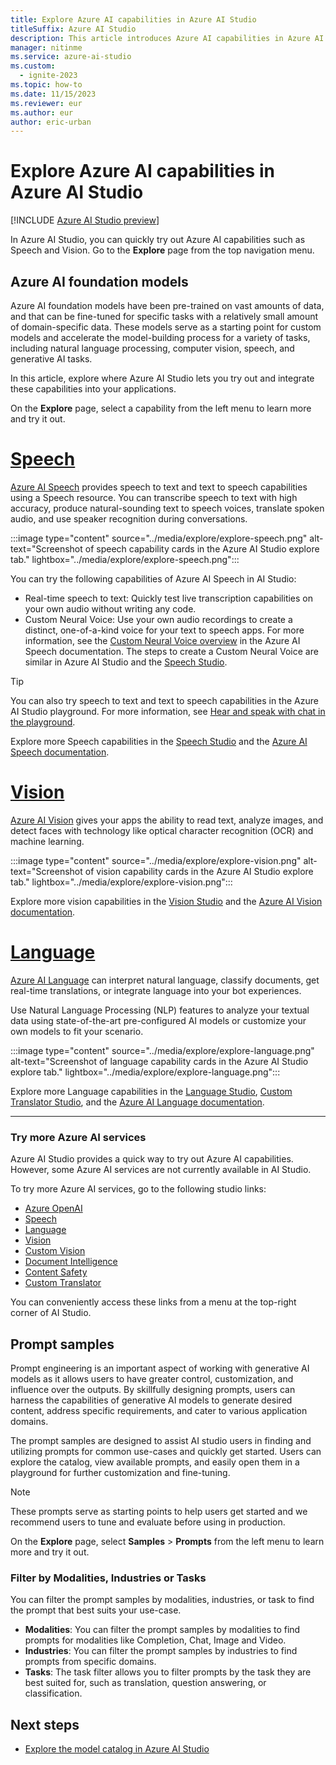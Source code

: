 ```yaml
---
title: Explore Azure AI capabilities in Azure AI Studio
titleSuffix: Azure AI Studio
description: This article introduces Azure AI capabilities in Azure AI Studio.
manager: nitinme
ms.service: azure-ai-studio
ms.custom:
  - ignite-2023
ms.topic: how-to
ms.date: 11/15/2023
ms.reviewer: eur
ms.author: eur
author: eric-urban
---
```


# Explore Azure AI capabilities in Azure AI Studio

[!INCLUDE [Azure AI Studio preview](../includes/preview-ai-studio.md)]

In Azure AI Studio, you can quickly try out Azure AI capabilities such as Speech and Vision. Go to the **Explore** page from the top navigation menu.

## Azure AI foundation models

Azure AI foundation models have been pre-trained on vast amounts of data, and that can be fine-tuned for specific tasks with a relatively small amount of domain-specific data. These models serve as a starting point for custom models and accelerate the model-building process for a variety of tasks, including natural language processing, computer vision, speech, and generative AI tasks. 

In this article, explore where Azure AI Studio lets you try out and integrate these capabilities into your applications.

On the **Explore** page, select a capability from the left menu to learn more and try it out.


# [Speech](#tab/speech)

[Azure AI Speech](/azure/ai-services/speech-service/) provides speech to text and text to speech capabilities using a Speech resource. You can transcribe speech to text with high accuracy, produce natural-sounding text to speech voices, translate spoken audio, and use speaker recognition during conversations.

:::image type="content" source="../media/explore/explore-speech.png" alt-text="Screenshot of speech capability cards in the Azure AI Studio explore tab." lightbox="../media/explore/explore-speech.png":::

You can try the following capabilities of Azure AI Speech in AI Studio:
- Real-time speech to text: Quickly test live transcription capabilities on your own audio without writing any code.
- Custom Neural Voice: Use your own audio recordings to create a distinct, one-of-a-kind voice for your text to speech apps. For more information, see the [Custom Neural Voice overview](../../ai-services/speech-service/custom-neural-voice.md) in the Azure AI Speech documentation. The steps to create a Custom Neural Voice are similar in Azure AI Studio and the [Speech Studio](https://aka.ms/speechstudio/).

> [!TIP]
> You can also try speech to text and text to speech capabilities in the Azure AI Studio playground. For more information, see [Hear and speak with chat in the playground](../quickstarts/hear-speak-playground.md).

Explore more Speech capabilities in the [Speech Studio](https://aka.ms/speechstudio/) and the [Azure AI Speech documentation](/azure/ai-services/speech-service/).

# [Vision](#tab/vision)

[Azure AI Vision](/azure/ai-services/computer-vision/) gives your apps the ability to read text, analyze images, and detect faces with technology like optical character recognition (OCR) and machine learning. 

:::image type="content" source="../media/explore/explore-vision.png" alt-text="Screenshot of vision capability cards in the Azure AI Studio explore tab." lightbox="../media/explore/explore-vision.png":::

Explore more vision capabilities in the [Vision Studio](https://portal.vision.cognitive.azure.com/) and the [Azure AI Vision documentation](/azure/ai-services/computer-vision/).


# [Language](#tab/language)

[Azure AI Language](/azure/ai-services/language-service/) can interpret natural language, classify documents, get real-time translations, or integrate language into your bot experiences.

Use Natural Language Processing (NLP) features to analyze your textual data using state-of-the-art pre-configured AI models or customize your own models to fit your scenario.

:::image type="content" source="../media/explore/explore-language.png" alt-text="Screenshot of language capability cards in the Azure AI Studio explore tab." lightbox="../media/explore/explore-language.png":::

Explore more Language capabilities in the [Language Studio](https://language.cognitive.azure.com/), [Custom Translator Studio](https://portal.customtranslator.azure.ai/), and the [Azure AI Language documentation](/azure/ai-services/language-service/).

---

### Try more Azure AI services

Azure AI Studio provides a quick way to try out Azure AI capabilities. However, some Azure AI services are not currently available in AI Studio.

To try more Azure AI services, go to the following studio links:

- [Azure OpenAI](https://oai.azure.com/)
- [Speech](https://speech.microsoft.com/)
- [Language](https://language.cognitive.azure.com/)
- [Vision](https://portal.vision.cognitive.azure.com/)
- [Custom Vision](https://www.customvision.ai/)
- [Document Intelligence](https://formrecognizer.appliedai.azure.com/)
- [Content Safety](https://contentsafety.cognitive.azure.com/)
- [Custom Translator](https://portal.customtranslator.azure.ai/)

You can conveniently access these links from a menu at the top-right corner of AI Studio.


## Prompt samples

Prompt engineering is an important aspect of working with generative AI models as it allows users to have greater control, customization, and influence over the outputs. By skillfully designing prompts, users can harness the capabilities of generative AI models to generate desired content, address specific requirements, and cater to various application domains.   

The prompt samples are designed to assist AI studio users in finding and utilizing prompts for common use-cases and quickly get started. Users can explore the catalog, view available prompts, and easily open them in a playground for further customization and fine-tuning. 

> [!NOTE]
> These prompts serve as starting points to help users get started and we recommend users to tune and evaluate before using in production. 

On the **Explore** page, select **Samples** > **Prompts** from the left menu to learn more and try it out.

### Filter by Modalities, Industries or Tasks 

You can filter the prompt samples by modalities, industries, or task to find the prompt that best suits your use-case. 

- **Modalities**: You can filter the prompt samples by modalities to find prompts for modalities like Completion, Chat, Image and Video.  
- **Industries**: You can filter the prompt samples by industries to find prompts from specific domains.  
- **Tasks**: The task filter allows you to filter prompts by the task they are best suited for, such as translation, question answering, or classification. 


## Next steps

- [Explore the model catalog in Azure AI Studio](model-catalog.md)

